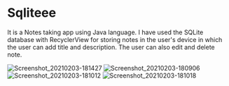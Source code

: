 # Sqliteee
It is a Notes taking app using Java language. I have used the SQLite database with RecyclerView for storing notes in the user's device in which the user can add title and 
description. The user can also edit and delete note.

![Screenshot_20210203-181427](https://user-images.githubusercontent.com/71218027/106749801-01952a80-664d-11eb-9032-0f43ddcf0427.jpg)
![Screenshot_20210203-180906](https://user-images.githubusercontent.com/71218027/106749816-0659de80-664d-11eb-878f-c25ce200afee.jpg)
![Screenshot_20210203-181012](https://user-images.githubusercontent.com/71218027/106749829-0954cf00-664d-11eb-8d24-d0c80ccb703b.jpg)
![Screenshot_20210203-181018](https://user-images.githubusercontent.com/71218027/106749840-0ce85600-664d-11eb-919f-096515f8405e.jpg)
